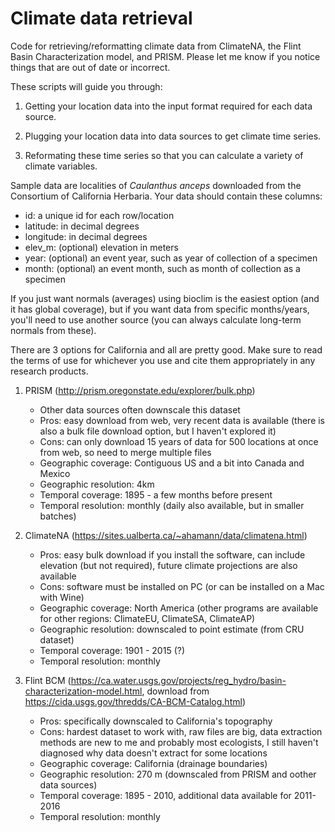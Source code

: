 # Climate data retrieval

Code for retrieving/reformatting climate data from ClimateNA, the Flint Basin Characterization model, and PRISM. Please let me know if you notice things that are out of date or incorrect. 

These scripts will guide you through:

1. Getting your location data into the input format required for each data source.

2. Plugging your location data into data sources to get climate time series.

3. Reformating these time series so that you can calculate a variety of climate variables.

Sample data are localities of *Caulanthus anceps* downloaded from the Consortium of California Herbaria. Your data should contain these columns:
- id: a unique id for each row/location
- latitude: in decimal degrees
- longitude: in decimal degrees
- elev_m: (optional) elevation in meters
- year: (optional) an event year, such as year of collection of a specimen
- month: (optional) an event month, such as month of collection as a specimen

If you just want  normals (averages) using bioclim is the easiest option (and it has global coverage), but if you want data from specific months/years, you'll need to use another source (you can always calculate long-term normals from these).

There are 3 options for California and all are pretty good. Make sure to read the terms of use for whichever you use and cite them appropriately in any research products.

1. PRISM (http://prism.oregonstate.edu/explorer/bulk.php)
     - Other data sources often downscale this dataset
     - Pros: easy download from web, very recent data is available (there is also a bulk file download option, but I haven't explored it)
     - Cons: can only download 15 years of data for 500 locations at once from web, so need to merge multiple files
     - Geographic coverage: Contiguous US and a bit into Canada and Mexico
     - Geographic resolution: 4km
     - Temporal coverage: 1895 - a few months before present
     - Temporal resolution: monthly (daily also available, but in smaller batches)
     
2. ClimateNA (https://sites.ualberta.ca/~ahamann/data/climatena.html)
     - Pros: easy bulk download if you install the software, can include elevation (but not required), future climate projections are also available
     - Cons: software must be installed on PC (or can be installed on a Mac with Wine)
     - Geographic coverage: North America (other programs are available for other regions: ClimateEU, ClimateSA, ClimateAP)
     - Geographic resolution: downscaled to point estimate (from CRU dataset)
     - Temporal coverage: 1901 - 2015 (?) 
     - Temporal resolution: monthly 

3. Flint BCM (https://ca.water.usgs.gov/projects/reg_hydro/basin-characterization-model.html, download from https://cida.usgs.gov/thredds/CA-BCM-Catalog.html)
     - Pros: specifically downscaled to California's topography
     - Cons: hardest dataset to work with, raw files are big, data extraction methods are new to me and probably most ecologists, I still haven't diagnosed why data doesn't extract for some locations
     - Geographic coverage: California (drainage boundaries)
     - Geographic resolution: 270 m (downscaled from PRISM and oother data sources)
     - Temporal coverage: 1895 - 2010, additional data available for 2011-2016 
     - Temporal resolution: monthly 


